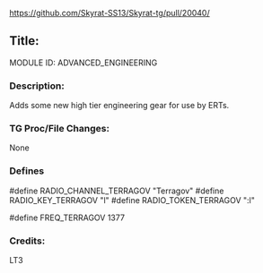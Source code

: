 https://github.com/Skyrat-SS13/Skyrat-tg/pull/20040/

## Title:
MODULE ID: ADVANCED_ENGINEERING

### Description:
Adds some new high tier engineering gear for use by ERTs.

### TG Proc/File Changes:
None

### Defines
#define RADIO_CHANNEL_TERRAGOV "Terragov"
#define RADIO_KEY_TERRAGOV "l"
#define RADIO_TOKEN_TERRAGOV ":l"

#define FREQ_TERRAGOV 1377

### Credits:
LT3
